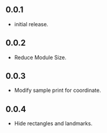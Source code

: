 ## 0.0.1

* initial release.

## 0.0.2

* Reduce Module Size.

## 0.0.3

* Modify sample print for coordinate.

## 0.0.4

* Hide rectangles and landmarks.